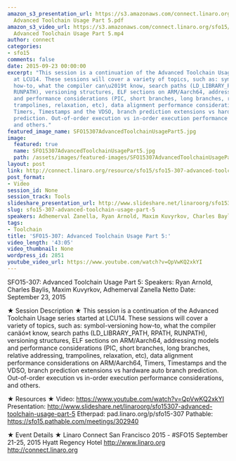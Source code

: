 ```yaml
---
amazon_s3_presentation_url: https://s3.amazonaws.com/connect.linaro.org/sfo15/Presentations/09-23-Wednesday/SFO15-307-
  Advanced Toolchain Usage Part 5.pdf
amazon_s3_video_url: https://s3.amazonaws.com/connect.linaro.org/sfo15/Videos/09-23-Wednesday/SFO15-307
  Advanced Toolchain Usage Part 5.mp4
author: connect
categories:
- sfo15
comments: false
date: 2015-09-23 00:00:00
excerpt: "This session is a continuation of the Advanced Toolchain Usage series started
  at LCU14. These sessions will cover a variety of topics, such as: symbol-versioning
  how-to, what the compiler can\u2019t know, search paths (LD_LIBRARY_PATH, RPATH,
  RUNPATH), versioning structures, ELF sections on ARM/Aarch64, addressing models
  and performance considerations (PIC, short branches, long branches, relative addressing,
  trampolines, relaxation, etc), data alignment performance considerations on ARM/Aarch64,
  Timers, Timestamps and the VDSO, branch prediction extensions vs hardware auto branch
  prediction. Out-of-order execution vs in-order execution performance considerations,
  and others."
featured_image_name: SFO15307AdvancedToolchainUsagePart5.jpg
image:
  featured: true
  name: SFO15307AdvancedToolchainUsagePart5.jpg
  path: /assets/images/featured-images/SFO15307AdvancedToolchainUsagePart5.jpg
layout: post
link: http://connect.linaro.org/resource/sfo15/sfo15-307-advanced-toolchain-usage-part-5/
post_format:
- Video
session_id: None
session_track: Tools
slideshare_presentation_url: http://www.slideshare.net/linaroorg/sfo15307-advanced-toolchain-usage-part-5
slug: sfo15-307-advanced-toolchain-usage-part-5
speakers: Adhemerval Zanella, Ryan Arnold, Maxim Kuvyrkov, Charles Baylis
tags:
- Toolchain
title: 'SFO15-307: Advanced Toolchain Usage Part 5:'
video_length: '43:05'
video_thumbnail: None
wordpress_id: 2851
youtube_video_url: https://www.youtube.com/watch?v=QpVwKQ2xkYI
---
```


SFO15-307: Advanced Toolchain Usage Part 5:
Speakers:  Ryan Arnold, Charles Baylis, Maxim Kuvyrkov, Adhemerval Zanella Netto 
Date: September 23, 2015

★ Session Description ★
This session is a continuation of the Advanced Toolchain Usage series started at LCU14. These sessions will cover a variety of topics, such as: symbol-versioning how-to, what the compiler canäó»t know, search paths (LD_LIBRARY_PATH, RPATH, RUNPATH), versioning structures, ELF sections on ARM/Aarch64, addressing models and performance considerations (PIC, short branches, long branches, relative addressing, trampolines, relaxation, etc), data alignment performance considerations on ARM/Aarch64, Timers, Timestamps and the VDSO, branch prediction extensions vs hardware auto branch prediction. Out-of-order execution vs in-order execution performance considerations, and others.

★ Resources ★ 
Video: https://www.youtube.com/watch?v=QpVwKQ2xkYI
Presentation:  http://www.slideshare.net/linaroorg/sfo15307-advanced-toolchain-usage-part-5
Etherpad: pad.linaro.org/p/sfo15-307
Pathable: https://sfo15.pathable.com/meetings/302940                                      

★ Event Details ★ 
Linaro Connect San Francisco 2015 - #SFO15 
September 21-25, 2015 
Hyatt Regency Hotel 
http://www.linaro.org
http://connect.linaro.org